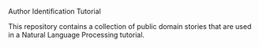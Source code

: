 Author Identification Tutorial

This repository contains a collection of public domain stories that are 
used in a Natural Language Processing tutorial.
